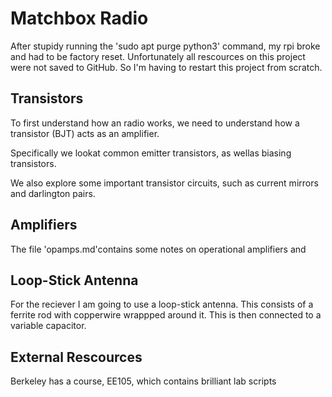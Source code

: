 # Matchbox Radio

After stupidy running the 'sudo apt purge python3' command, my rpi broke and had to be factory reset. Unfortunately all rescources on this project were not saved to GitHub. So I'm having to restart this project from scratch.

## Transistors

To first understand how an radio works, we need to understand how a transistor (BJT)  acts as an amplifier.

Specifically we lookat common emitter transistors, as wellas biasing transistors.

We also explore some important transistor circuits, such as current mirrors and darlington pairs.

##  Amplifiers 

The file 'opamps.md'contains some notes on operational amplifiers and 

## Loop-Stick Antenna

For the reciever I am going to use a loop-stick antenna. This consists of a ferrite rod with copperwire wrappped around it. This is then connected to a variable capacitor.

## External Rescources

Berkeley has a course, EE105, which contains brilliant lab scripts 
